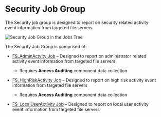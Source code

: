 # Security Job Group

The Security job group is designed to report on security related activity event information from
targeted file servers.

![Security Job Group in the Jobs Tree](/img/product_docs/accessanalyzer/11.6/accessanalyzer/admin/hostmanagement/jobstree.webp)

The Security Job Group is comprised of:

- [FS_AdminActvity Job](/docs/accessanalyzer/11.6/solutions/filesystem/activity/security/fs_adminactvity.md)
  – Designed to report on administrator related activity event information from targeted file
  servers

    - Requires **Access Auditing** component data collection

- [FS_HighRiskActivity Job](/docs/accessanalyzer/11.6/solutions/filesystem/activity/security/fs_highriskactivity.md)
  – Designed to report on high risk activity event information from targeted file servers

    - Requires **Access Auditing** component data collection

- [FS_LocalUserActivity Job](/docs/accessanalyzer/11.6/solutions/filesystem/activity/security/fs_localuseractivity.md)
  – Designed to report on local user activity event information from targeted file servers
